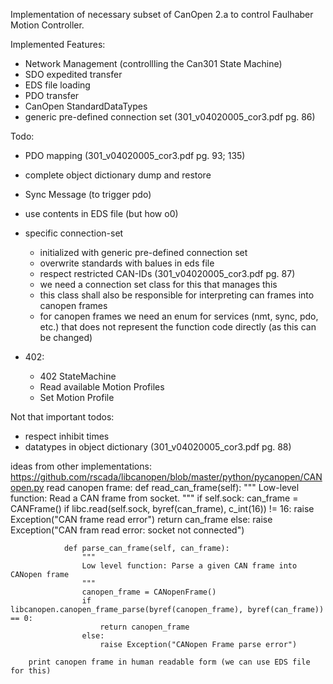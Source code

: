 
Implementation of necessary subset of CanOpen 2.a to control Faulhaber Motion Controller.

Implemented Features:
 - Network Management (controllling the Can301 State Machine)
 - SDO expedited transfer
 - EDS file loading
 - PDO transfer
 - CanOpen StandardDataTypes
 - generic pre-defined connection set (301_v04020005_cor3.pdf pg. 86)

Todo:
 - PDO mapping (301_v04020005_cor3.pdf pg. 93; 135)
 - complete object dictionary dump and restore
 - Sync Message (to trigger pdo)
 - use contents in EDS file (but how o0)
 - specific connection-set 
   - initialized with generic pre-defined connection set
   - overwrite standards with balues in eds file
   - respect restricted CAN-IDs  (301_v04020005_cor3.pdf pg. 87)
   - we need a connection set class for this that manages this
   - this class shall also be responsible for interpreting can frames into canopen frames
   - for canopen frames we need an enum for services (nmt, sync, pdo, etc.) that does not 
      represent the function code directly (as this can be changed)

 - 402:
   - 402 StateMachine
   - Read available Motion Profiles
   - Set Motion Profile


Not that important todos:
 - respect inhibit times
 - datatypes in object dictionary (301_v04020005_cor3.pdf pg. 88)

ideas from other implementations:
    https://github.com/rscada/libcanopen/blob/master/python/pycanopen/CANopen.py
        read canopen frame:
                def read_can_frame(self):
                    """
                    Low-level function: Read a CAN frame from socket.
                    """
                    if self.sock:
                        can_frame = CANFrame()
                        if libc.read(self.sock, byref(can_frame), c_int(16)) != 16:
                            raise Exception("CAN frame read error")
                        return can_frame
                    else:
                        raise Exception("CAN fram read error: socket not connected")
                        
                def parse_can_frame(self, can_frame):
                    """
                    Low level function: Parse a given CAN frame into CANopen frame
                    """
                    canopen_frame = CANopenFrame()        
                    if libcanopen.canopen_frame_parse(byref(canopen_frame), byref(can_frame)) == 0:
                        return canopen_frame
                    else:
                        raise Exception("CANopen Frame parse error")

        print canopen frame in human readable form (we can use EDS file for this)